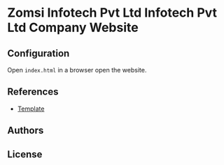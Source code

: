 # Zomsi Infotech Pvt Ltd Infotech Pvt Ltd Company Website

## Configuration

Open `index.html` in a browser open the website.

## References

- [Template](https://templatemo.com/tm-561-purple-buzz)

## Authors

## License